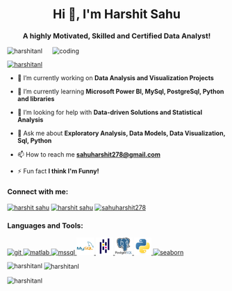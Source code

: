 <h1 align="center">Hi 👋, I'm Harshit Sahu</h1>
<h3 align="center">A highly Motivated, Skilled and Certified Data Analyst!</h3>

<img align = "right" alt = "coding" width ="400" src = "https://user-images.githubusercontent.com/55389276/140866485-8fb1c876-9a8f-4d6a-98dc-08c4981eaf70.gif">

<p align="left"> <img src="https://komarev.com/ghpvc/?username=harshitanl&label=Profile%20views&color=0e75b6&style=flat" alt="harshitanl" /> </p>

<p align="left"> <a href="https://github.com/ryo-ma/github-profile-trophy"><img src="https://github-profile-trophy.vercel.app/?username=harshitanl" alt="harshitanl" /></a> </p>

- 🔭 I’m currently working on **Data Analysis and Visualization Projects**

- 🌱 I’m currently learning **Microsoft Power BI, MySql, PostgreSql, Python and libraries**

- 🤝 I’m looking for help with **Data-driven Solutions and Statistical Analysis**

- 💬 Ask me about **Exploratory Analysis, Data Models, Data Visualization, Sql, Python**

- 📫 How to reach me **sahuharshit278@gmail.com**

- ⚡ Fun fact **I think I'm Funny!**

<h3 align="left">Connect with me:</h3>
<p align="left">
<a href="https://linkedin.com/in/harshit sahu" target="blank"><img align="center" src="https://raw.githubusercontent.com/rahuldkjain/github-profile-readme-generator/master/src/images/icons/Social/linked-in-alt.svg" alt="harshit sahu" height="30" width="40" /></a>
<a href="https://fb.com/harshit sahu" target="blank"><img align="center" src="https://raw.githubusercontent.com/rahuldkjain/github-profile-readme-generator/master/src/images/icons/Social/facebook.svg" alt="harshit sahu" height="30" width="40" /></a>
<a href="https://instagram.com/sahuharshit278" target="blank"><img align="center" src="https://raw.githubusercontent.com/rahuldkjain/github-profile-readme-generator/master/src/images/icons/Social/instagram.svg" alt="sahuharshit278" height="30" width="40" /></a>
</p>

<h3 align="left">Languages and Tools:</h3>
<p align="left"> <a href="https://git-scm.com/" target="_blank" rel="noreferrer"> <img src="https://www.vectorlogo.zone/logos/git-scm/git-scm-icon.svg" alt="git" width="40" height="40"/> </a> <a href="https://www.mathworks.com/" target="_blank" rel="noreferrer"> <img src="https://upload.wikimedia.org/wikipedia/commons/2/21/Matlab_Logo.png" alt="matlab" width="40" height="40"/> </a> <a href="https://www.microsoft.com/en-us/sql-server" target="_blank" rel="noreferrer"> <img src="https://www.svgrepo.com/show/303229/microsoft-sql-server-logo.svg" alt="mssql" width="40" height="40"/> </a> <a href="https://www.mysql.com/" target="_blank" rel="noreferrer"> <img src="https://raw.githubusercontent.com/devicons/devicon/master/icons/mysql/mysql-original-wordmark.svg" alt="mysql" width="40" height="40"/> </a> <a href="https://pandas.pydata.org/" target="_blank" rel="noreferrer"> <img src="https://raw.githubusercontent.com/devicons/devicon/2ae2a900d2f041da66e950e4d48052658d850630/icons/pandas/pandas-original.svg" alt="pandas" width="40" height="40"/> </a> <a href="https://www.postgresql.org" target="_blank" rel="noreferrer"> <img src="https://raw.githubusercontent.com/devicons/devicon/master/icons/postgresql/postgresql-original-wordmark.svg" alt="postgresql" width="40" height="40"/> </a> <a href="https://www.python.org" target="_blank" rel="noreferrer"> <img src="https://raw.githubusercontent.com/devicons/devicon/master/icons/python/python-original.svg" alt="python" width="40" height="40"/> </a> <a href="https://seaborn.pydata.org/" target="_blank" rel="noreferrer"> <img src="https://seaborn.pydata.org/_images/logo-mark-lightbg.svg" alt="seaborn" width="40" height="40"/> </a> </p>

<p><img align="left" src="https://github-readme-stats.vercel.app/api/top-langs?username=harshitanl&show_icons=true&locale=en&layout=compact" alt="harshitanl" /></p>

<p>&nbsp;<img align="center" src="https://github-readme-stats.vercel.app/api?username=harshitanl&show_icons=true&locale=en" alt="harshitanl" /></p>

<p><img align="center" src="https://github-readme-streak-stats.herokuapp.com/?user=harshitanl&" alt="harshitanl" /></p>
